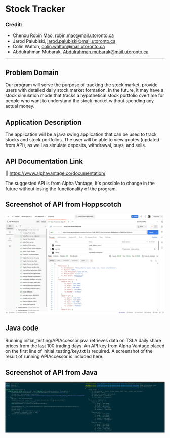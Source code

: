 # Stock Tracker

### Credit:
- Chenxu Robin Mao, robin.mao@mail.utoronto.ca
- Jarod Palubiski, jarod.palubiski@mail.utoronto.ca
- Colin Walton, colin.walton@mail.utoronto.ca
- Abdulrahman Mubarak, Abdulrahman.mubarak@mail.utoronto.ca

---

## Problem Domain

Our program will serve the purpose of tracking the stock market, provide users with detailed daily stock market 
formation. In the future, it may have a stock simulation mode that tracks a hypothetical stock portfolio overtime for
people who want to understand the stock market without spending any actual money.


## Application Description

The application will be a java swing application that can be used to track stocks and stock portfolios. 
The user will be able to view quotes (updated from API), as well as simulate deposits, withdrawal, buys, and sells.

## API Documentation Link

|| https://www.alphavantage.co/documentation/

The suggested API is from Alpha Vantage, It's possible to change in the future without losing the functionality of the program.

## Screenshot of API from Hoppscotch

![hoppscotch](hoppscotch_usage.png)

## Java code

Running initial_testing/APIAccessor.java retrieves data on TSLA daily share prices from the last 100 trading days. An API key from Alpha Vantage placed on the first line of initial_testing/key.txt is required. A screenshot of the result of running APIAccessor is included here.

## Screenshot of API from Java

![javaAPI](api_java.png)


